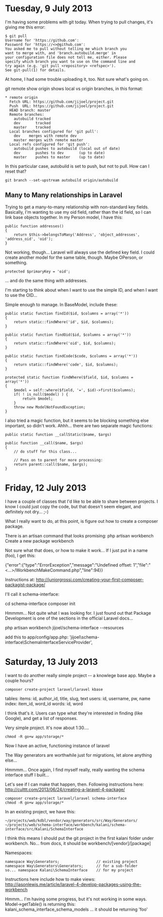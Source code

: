 Tuesday, 9 July 2013
=================================

I'm having some problems with git today. When trying to pull changes, it's giving me this error:

    $ git pull
    Username for 'https://github.com':
    Password for 'https://<>@github.com':
    You asked me to pull without telling me which branch you
    want to merge with, and 'branch.autobuild.merge' in
    your configuration file does not tell me, either. Please
    specify which branch you want to use on the command line and
    try again (e.g. 'git pull <repository> <refspec>').
    See git-pull(1) for details.

At home, I had some trouble uploading it, too. Not sure what's going on.

git remote show origin    shows local vs origin branches, in this format:

    * remote origin
      Fetch URL: https://github.com/jijoel/project.git
      Push  URL: https://github.com/jijoel/project.git
      HEAD branch: master
      Remote branches:
        autobuild tracked
        dev       tracked
        master    tracked
      Local branches configured for 'git pull':
        dev    merges with remote dev
        master merges with remote master
      Local refs configured for 'git push':
        autobuild pushes to autobuild (local out of date)
        dev       pushes to dev       (up to date)
        master    pushes to master    (up to date)

In this particular case, autobuild is set to push, but not to pull. How can I reset that?

    git branch --set-upstream autobuild origin/autobuild



Many to Many relationships in Laravel
---------------------------------------
Trying to get a many-to-many relationship with non-standard key fields. Basically, I'm wanting to use my oid field, rather than the id field, so I can link base objects together. In my Person model, I have this:

    public function addresses()
    {
        return $this->belongsToMany('Address', 'object_addresses', 'address_oid', 'oid');
    }

Not working, though... Laravel will always use the defined key field. I could create another model for the same table, though. Maybe OPerson, or something.

    protected $primaryKey = 'oid';

... and do the same thing with addresses. 

I'm starting to think about when I want to use the simple ID, and when I want to use the OID...

Simple enough to manage. In BaseModel, include these:

    public static function findId($id, $columns = array('*'))
    {
        return static::findWhere('id', $id, $columns);
    }

    public static function findOid($id, $columns = array('*'))
    {
        return static::findWhere('oid', $id, $columns);
    }

    public static function findCode($code, $columns = array('*'))
    {
        return static::findWhere('code', $id, $columns);
    }

    protected static function findWhere($field, $id, $columns = array('*'))
    {
        $model = self::where($field, '=', $id)->first($columns);
        if( ! is_null($model) ) {
            return $model;
        }
        throw new ModelNotFoundException;
    }

I also tried a magic function, but it seems to be blocking something else important, so didn't work.
Ahhh... there are two separate magic functions:

    public static function __callStatic($name, $args)

    public function __call($name, $args)
    {
        // do stuff for this class...
        
        // Pass on to parent for more processing:
        return parent::call($name, $args);
    }

    
Friday, 12 July 2013
=================================

I have a couple of classes that I'd like to be able to share between projects. I know I could just copy the code, but that doesn't seem elegant, and definitely not dry... ;-)

What I really want to do, at this point, is figure out how to create a composer package.

There is an artisan command that looks promising:
  php artisan workbench   Create a new package workbench
  
Not sure what that does, or how to make it work... If I just put in a name (foo), I get this:

{"error":{"type":"ErrorException","message":"Undefined offset: 1","file":"<...>/WorkbenchMakeCommand.php","line":94}}

Instructions at: http://juniorgrossi.com/creating-your-first-composer-packagist-package/

I'll call it schema-interface:

cd schema-interface
composer init

Hmmmm... Not quite what I was looking for.
I just found out that Package Development is one of the sections in the official Laravel docs...

php artisan workbench jijoel/schema-interface --resources

add this to app/config/app.php:
    'jijoel\schema-interface\SchemaInterfaceServiceProvider',

    
Saturday, 13 July 2013
=================================
I want to do another really simple project -- a knowlege base app. Maybe a couple hours?

    composer create-project laravel/laravel kbase

tables:
  items:  id, author_id, title, slug, text
  users:  id, username, pw, name
  index:  item_id, word_id
  words:  id, word
  
I think that's it. Users can type what they're interested in finding (like Google), and get a list of responses.

Very simple project. It's now about 1:30....

    chmod -R go+w app/storage/*

Now I have an active, functioning instance of laravel

The Way generators are worthwhile just for migrations, let alone anything else...

Hmmmm... Once again, I find myself really, really wanting the schema interface stuff I built...

Let's see if I can make that happen, then.
Following instructions here:
http://culttt.com/2013/06/24/creating-a-laravel-4-package/

    composer create-project laravel/laravel schema-interface
    chmod -R go+w app/storage/*

In an existing project, we have this:

    ~/projects/web/kdbl/vendor/way/generators/src/Way/Generators/
    ~/projects/web/schema-interface/workbench/kalani/schema-interface/src/Kalani/SchemaInterface
    
I think this means I should put the git project in the first kalani folder under workbench. No... from docs, it should be workbench/[vendor]/[package]

Namespaces:

    namespace Way\Generators;                 // existing project
    namespace Way\Generators\Generators;      // for a sub-folder
    so... namespace Kalani\SchemaInterface    // for my project

Instructions here include how to make views:
http://jasonlewis.me/article/laravel-4-develop-packages-using-the-workbench

Hmmm... I'm having some progress, but it's not working in some ways. Model->getTable() is returning this:
kalani_schema_interface_schema_models
... it should be returning 'foo'

